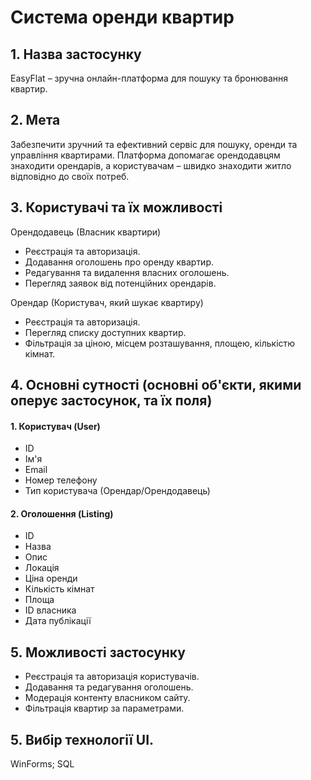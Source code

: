 # Система оренди квартир

## 1. Назва застосунку
EasyFlat – зручна онлайн-платформа для пошуку та бронювання квартир.

## 2. Мета
Забезпечити зручний та ефективний сервіс для пошуку, оренди та управління квартирами. Платформа допомагає орендодавцям знаходити орендарів, а користувачам – швидко знаходити житло відповідно до своїх потреб.

## 3. Користувачі та їх можливості
Орендодавець (Власник квартири)
- Реєстрація та авторизація.
- Додавання оголошень про оренду квартир.
- Редагування та видалення власних оголошень.
- Перегляд заявок від потенційних орендарів.

Орендар (Користувач, який шукає квартиру)
- Реєстрація та авторизація.
- Перегляд списку доступних квартир.
- Фільтрація за ціною, місцем розташування, площею, кількістю кімнат.

## 4. Основні сутності  (основні об'єкти, якими оперує застосунок, та їх поля)

#### 1. Користувач (User)
- ID
- Ім'я
- Email
- Номер телефону
- Тип користувача (Орендар/Орендодавець)

#### 2. Оголошення (Listing)
- ID
- Назва
- Опис
- Локація
- Ціна оренди
- Кількість кімнат
- Площа
- ID власника
- Дата публікації


## 5. Можливості застосунку
- Реєстрація та авторизація користувачів. 
- Додавання та редагування оголошень. 
- Модерація контенту власником сайту.
- Фільтрація квартир за параметрами.

## 5. Вибір технології UI. 
WinForms; SQL
